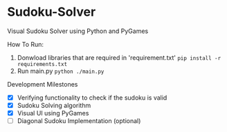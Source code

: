 # Sudoku-Solver
Visual Sudoku Solver using Python and PyGames

How To Run:

1. Donwload libraries that are required in 'requirement.txt'
```pip install -r requirements.txt```
2. Run main.py
```python ./main.py```

Development Milestones
- [X] Verifying functionality to check if the sudoku is valid
- [X] Sudoku Solving algorithm
- [X] Visual UI using PyGames
- [ ] Diagonal Sudoku Implementation (optional)
